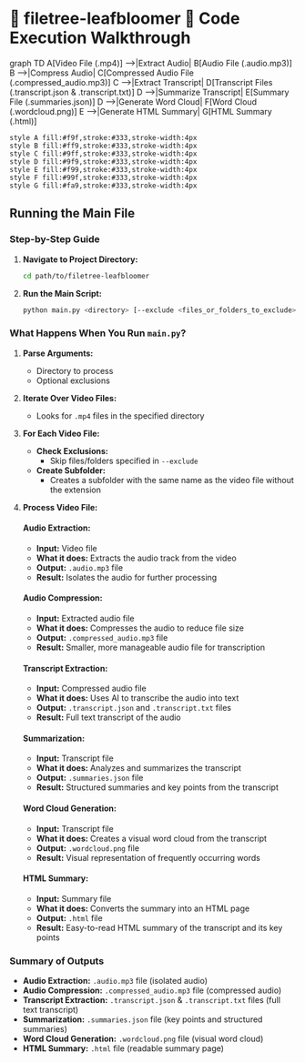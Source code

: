 # 🌳 filetree-leafbloomer 🌸 Code Execution Walkthrough

graph TD
    A[Video File (.mp4)] -->|Extract Audio| B[Audio File (.audio.mp3)]
    B -->|Compress Audio| C[Compressed Audio File (.compressed_audio.mp3)]
    C -->|Extract Transcript| D[Transcript Files (.transcript.json & .transcript.txt)]
    D -->|Summarize Transcript| E[Summary File (.summaries.json)]
    D -->|Generate Word Cloud| F[Word Cloud (.wordcloud.png)]
    E -->|Generate HTML Summary| G[HTML Summary (.html)]

    style A fill:#f9f,stroke:#333,stroke-width:4px
    style B fill:#ff9,stroke:#333,stroke-width:4px
    style C fill:#9ff,stroke:#333,stroke-width:4px
    style D fill:#9f9,stroke:#333,stroke-width:4px
    style E fill:#f99,stroke:#333,stroke-width:4px
    style F fill:#99f,stroke:#333,stroke-width:4px
    style G fill:#fa9,stroke:#333,stroke-width:4px


## Running the Main File

### Step-by-Step Guide

1. **Navigate to Project Directory:**
    ```sh
    cd path/to/filetree-leafbloomer
    ```

2. **Run the Main Script:**
    ```sh
    python main.py <directory> [--exclude <files_or_folders_to_exclude>]
    ```

### What Happens When You Run `main.py`?

1. **Parse Arguments:**
    - Directory to process
    - Optional exclusions

2. **Iterate Over Video Files:**
    - Looks for `.mp4` files in the specified directory

3. **For Each Video File:**
    - **Check Exclusions:**
        - Skip files/folders specified in `--exclude`
    - **Create Subfolder:**
        - Creates a subfolder with the same name as the video file without the extension

4. **Process Video File:**

    #### **Audio Extraction:**
    - **Input:** Video file
    - **What it does:** Extracts the audio track from the video
    - **Output:** `.audio.mp3` file
    - **Result:** Isolates the audio for further processing

    #### **Audio Compression:**
    - **Input:** Extracted audio file
    - **What it does:** Compresses the audio to reduce file size
    - **Output:** `.compressed_audio.mp3` file
    - **Result:** Smaller, more manageable audio file for transcription

    #### **Transcript Extraction:**
    - **Input:** Compressed audio file
    - **What it does:** Uses AI to transcribe the audio into text
    - **Output:** `.transcript.json` and `.transcript.txt` files
    - **Result:** Full text transcript of the audio

    #### **Summarization:**
    - **Input:** Transcript file
    - **What it does:** Analyzes and summarizes the transcript
    - **Output:** `.summaries.json` file
    - **Result:** Structured summaries and key points from the transcript

    #### **Word Cloud Generation:**
    - **Input:** Transcript file
    - **What it does:** Creates a visual word cloud from the transcript
    - **Output:** `.wordcloud.png` file
    - **Result:** Visual representation of frequently occurring words

    #### **HTML Summary:**
    - **Input:** Summary file
    - **What it does:** Converts the summary into an HTML page
    - **Output:** `.html` file
    - **Result:** Easy-to-read HTML summary of the transcript and its key points

### Summary of Outputs

- **Audio Extraction:** `.audio.mp3` file (isolated audio)
- **Audio Compression:** `.compressed_audio.mp3` file (compressed audio)
- **Transcript Extraction:** `.transcript.json` & `.transcript.txt` files (full text transcript)
- **Summarization:** `.summaries.json` file (key points and structured summaries)
- **Word Cloud Generation:** `.wordcloud.png` file (visual word cloud)
- **HTML Summary:** `.html` file (readable summary page)
